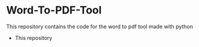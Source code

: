 # Word-To-PDF-Tool
This repository contains the code for the word to pdf tool made with python
- This repository
